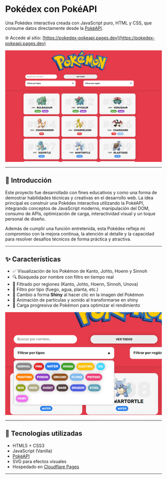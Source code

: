 # Pokédex con PokéAPI

Una Pokédex interactiva creada con JavaScript puro, HTML y CSS, que consume datos directamente desde la [PokéAPI](https://pokeapi.co/).

🌐 Accede al sitio: [https://pokedex-pokeapi.pages.dev](https://pokedex-pokeapi.pages.dev)

![Preview de la Pokédex](https://raw.githubusercontent.com/Luciano-Parodi/Pokedex_Web-PokeAPI/main/webpage_overview.png)

---

## 📘 Introducción
Este proyecto fue desarrollado con fines educativos y como una forma de demostrar habilidades técnicas y creativas en el desarrollo web.
La idea principal es construir una Pokédex interactiva utilizando la PokéAPI, integrando conceptos de JavaScript moderno, manipulación del DOM, consumo de APIs, optimización de carga, interactividad visual y un toque personal de diseño.

Además de cumplir una función entretenida, esta Pokédex refleja mi compromiso con la mejora continua, la atención al detalle y la capacidad para resolver desafíos técnicos de forma práctica y atractiva.

---

## ✨ Características

- ✅ Visualización de los Pokémon de Kanto, Johto, Hoenn y Sinnoh
- 🔍 Búsqueda por nombre con filtro en tiempo real
- 📍 Filtrado por regiones (Kanto, Johto, Hoenn, Sinnoh, Unova)
- 🧪 Filtro por tipo (fuego, agua, planta, etc.)
- 📸 Cambio a forma **Shiny** al hacer clic en la imagen del Pokémon
- 🌟 Animación de partículas y sonido al transformarse en shiny
- 🔄 Carga progresiva de Pokémon para optimizar el rendimiento

![Filtos por tipo](https://github.com/Luciano-Parodi/Pokedex_Web-PokeAPI/blob/main/pokemon_type_filter.png)

---

## 🚀 Tecnologías utilizadas

- HTML5 + CSS3
- JavaScript (Vanilla)
- [PokéAPI](https://pokeapi.co/)
- SVG para efectos visuales
- Hospedado en [Cloudflare Pages](https://pages.dev/)

---


